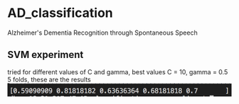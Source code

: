 # AD_classification

Alzheimer's Dementia Recognition through Spontaneous Speech


## SVM experiment

tried for different values of C and gamma, best values C = 10, gamma = 0.5
5 folds, these are the results
![picture](images/svm_cv.png)